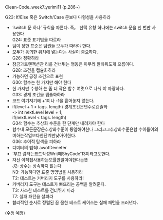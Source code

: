 Clean-Code_week7_yerimi11 (p.286~)  

G23: If/Else 혹은 Switch/Case 문보다 다형성을 사용하라  
  - ‘switch 문 하나’ 규칙을 따른다. 즉， 선택 유형 하나에는 switch 문을 한 번만 사용한다  
G24: 표준 표기법을 따르라  
  - 팀이 정한 표준은 팀원들 모두가 따라야 한다.  
  - 모두가 동의한 위치에 넣는다는 사실이 중요하다.  
G26: 정확하라  
  - 잠금과트랜잭션관 리를 건너뛰는 행동은 아무리 잘봐줘도게 으름이다.  
G28: 조건을 캡슐화하라  
  - 가능하면 긍정 조건으로 표현  
G30: 함수는 한 가지만 해야 한다  
  - 한 가지만 수행하 는 좀 더 작은 함수 여렷으로 나눠 야 마땅하다.  
G33: 경계 조건을 캡슐화하라  
  - 코드 여기저기에 +1이나 -1을 흩어놓지 않는다.  
  - if(level + 1 < tags. length) 경계조건은변수로캡슐화  
  -> int nextLevel level + 1;  
     if(nextLevel < tags. length)  
G34: 함수는 추상화 수준을 한 단계만 내려가야 한다  
  - 함수내 모든문장은추상화수준이 통일해야한다 그리고그추상화수준은함 수이름이의미하는작업보다한단계만낮아야한다.  
G36: 추이적 탐색을 피하라  
  - 디미터의 법칙LawofDemeter  
  -  ‘부끄 럼타는코드작성Writ때ShyCode’13이라고도한다.  
  -  자신 이직접사용하는모률만알아야한다는뜻  
J2: 상수는 상속하지 않는다  
N3: 가능하다면 표준 명명법을 사용하라  
T2: 테스트는 커버리지 도구를 사용하라!  
  - 커버리지 도구는 테스트가 빠뜨리는 공백을 알려준다.  
T3: 사소한 테스트를 건너뛰지 마라  
T7: 실패 패턴을 살펴라  
  - 합리적인 순서로 정렬된 꼼 꼼한 테스트 케이스는 실패 패턴을 드러낸다.  

(수정 예정)  
